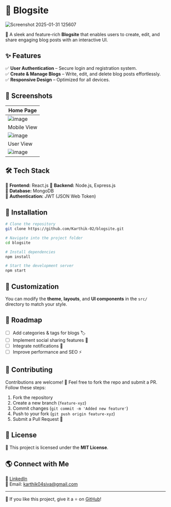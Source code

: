 # 📖 Blogsite

![Screenshot 2025-01-31 125607](https://github.com/user-attachments/assets/cf9376f6-8b96-4884-a19b-0b45e9ad7ae7)

🚀 A sleek and feature-rich **Blogsite** that enables users to create, edit, and share engaging blog posts with an interactive UI.

## ✨ Features

✅ **User Authentication** – Secure login and registration system.  
✅ **Create & Manage Blogs** – Write, edit, and delete blog posts effortlessly.  
✅ **Responsive Design** – Optimized for all devices.  

## 📸 Screenshots

| Home Page |
|-----------|
| ![image](https://github.com/user-attachments/assets/632a6cac-fb86-47bb-a699-c8b0c2843380)|
| Mobile View |
| ![image](https://github.com/user-attachments/assets/09e24e78-3a28-4236-b79d-8f659b649a74)|
| User View   |
| ![image](https://github.com/user-attachments/assets/b81f52da-1457-41ea-b283-caa972e0e757)|

## 🛠️ Tech Stack

🔹 **Frontend:** React.js
🔹 **Backend:** Node.js, Express.js  
🔹 **Database:** MongoDB  
🔹 **Authentication:** JWT (JSON Web Token) 

## 🚀 Installation

```bash
# Clone the repository
git clone https://github.com/Karthik-02/blogsite.git

# Navigate into the project folder
cd blogsite

# Install dependencies
npm install

# Start the development server
npm start
```

## 🎨 Customization

You can modify the **theme**, **layouts**, and **UI components** in the `src/` directory to match your style.

## 📌 Roadmap

- [ ] Add categories & tags for blogs 🏷️  
- [ ] Implement social sharing features 📢  
- [ ] Integrate notifications 🔔  
- [ ] Improve performance and SEO ⚡

## 🤝 Contributing

Contributions are welcome! 🎉 Feel free to fork the repo and submit a PR. Follow these steps:

1. Fork the repository
2. Create a new branch (`feature-xyz`)
3. Commit changes (`git commit -m 'Added new feature'`)
4. Push to your fork (`git push origin feature-xyz`)
5. Submit a Pull Request 🚀

## 📜 License

📝 This project is licensed under the **MIT License**.

## 🌎 Connect with Me

💼 [LinkedIn](https://www.linkedin.com/in/karthik-sivagnanam-140a581b9/)  
📧 Email: karthik04siva@gmail.com

---

💙 If you like this project, give it a ⭐ on [GitHub](https://github.com/Karthik-02/blogsite)!

